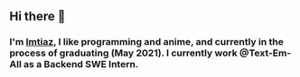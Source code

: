 ## Hi there 👋
### I'm [Imtiaz](https://imtiazkhaled.com/), I like programming and anime, and currently in the process of graduating (May 2021). I currently work @Text-Em-All as a Backend SWE Intern.
<!--
[![Imtiaz's github stats](https://github-readme-stats.vercel.app/api?username=ImtiazKhaled&show_icons=true)](https://github.com/anuraghazra/github-readme-stats) [![Top Langs]<!<!
(https://github-readme-stats.vercel.app/api/top-langs/?username=ImtiazKhaled&layout=compact)](https://github.com/anuraghazra/github-readme-stats)
-->
